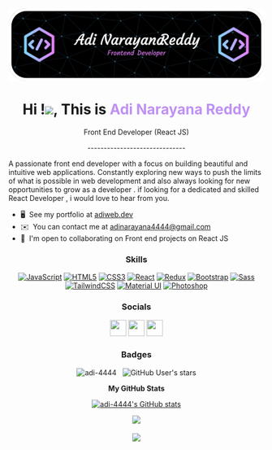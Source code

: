 <p align="center"><a href="https://github.com/adi-4444"><img align="center" src="./github-header-image.png" alt="adi-4444"/></a></p>
<h1 align="center">Hi !<img src="https://media.giphy.com/media/hvRJCLFzcasrR4ia7z/giphy.gif" width="30px"/>, This is <span style="color:#BF91F3;">Adi Narayana Reddy</span></h1>

<p align="center">Front End Developer (React JS)</p>
<p align="center">------------------------------</p>

A passionate front end developer with a focus on building beautiful and intuitive web applications. Constantly exploring new ways to push the limits of what is possible in web development and also always looking for new opportunities to grow as a developer . if looking for a dedicated and skilled React Developer , i would love to hear from you.

* 🖥️  See my portfolio at [adiweb.dev](http://adiweb.dev)
* ✉️  You can contact me at [adinarayana4444@gmail.com](mailto:adinarayana4444@gmail.com)
* 🤝  I'm open to collaborating on Front end projects on React JS

<h3 align="center">Skills</h3>


<p align="center">
<a href="https://developer.mozilla.org/en-US/docs/Web/JavaScript" target="_blank" rel="noreferrer"><img src="https://raw.githubusercontent.com/danielcranney/readme-generator/main/public/icons/skills/javascript-colored.svg" width="36" height="36" alt="JavaScript" /></a>
<a href="https://developer.mozilla.org/en-US/docs/Glossary/HTML5" target="_blank" rel="noreferrer"><img src="https://raw.githubusercontent.com/danielcranney/readme-generator/main/public/icons/skills/html5-colored.svg" width="36" height="36" alt="HTML5" /></a>
<a href="https://www.w3.org/TR/CSS/#css" target="_blank" rel="noreferrer"><img src="https://raw.githubusercontent.com/danielcranney/readme-generator/main/public/icons/skills/css3-colored.svg" width="36" height="36" alt="CSS3" /></a>
<a href="https://reactjs.org/" target="_blank" rel="noreferrer"><img src="https://raw.githubusercontent.com/danielcranney/readme-generator/main/public/icons/skills/react-colored.svg" width="36" height="36" alt="React" /></a>
<a href="https://redux.js.org/" target="_blank" rel="noreferrer"><img src="https://raw.githubusercontent.com/danielcranney/readme-generator/main/public/icons/skills/redux-colored.svg" width="36" height="36" alt="Redux" /></a>
<a href="https://getbootstrap.com/" target="_blank" rel="noreferrer"><img src="https://raw.githubusercontent.com/danielcranney/readme-generator/main/public/icons/skills/bootstrap-colored.svg" width="36" height="36" alt="Bootstrap" /></a>
<a href="https://sass-lang.com/" target="_blank" rel="noreferrer"><img src="https://raw.githubusercontent.com/danielcranney/readme-generator/main/public/icons/skills/sass-colored.svg" width="36" height="36" alt="Sass" /></a>
<a href="https://tailwindcss.com/" target="_blank" rel="noreferrer"><img src="https://raw.githubusercontent.com/danielcranney/readme-generator/main/public/icons/skills/tailwindcss-colored.svg" width="36" height="36" alt="TailwindCSS" /></a>
<a href="https://mui.com/" target="_blank" rel="noreferrer"><img src="https://raw.githubusercontent.com/danielcranney/readme-generator/main/public/icons/skills/materialui-colored.svg" width="36" height="36" alt="Material UI" /></a>
<a href="https://www.adobe.com/uk/products/photoshop.html" target="_blank" rel="noreferrer"><img src="https://raw.githubusercontent.com/danielcranney/readme-generator/main/public/icons/skills/photoshop-colored.svg" width="36" height="36" alt="Photoshop" /></a>
</p>


### <p align="center">Socials</p>

<p align="center"> <a href="https://www.github.com/adi-4444" target="_blank" rel="noreferrer"><img src="https://raw.githubusercontent.com/danielcranney/readme-generator/main/public/icons/socials/github.svg" width="32" height="32" /></a> <a href="https://www.linkedin.com/in/adi4444" target="_blank" rel="noreferrer"><img src="https://raw.githubusercontent.com/danielcranney/readme-generator/main/public/icons/socials/linkedin.svg" width="32" height="32" /></a> <a href="https://www.twitter.com/iamAdiNarayana" target="_blank" rel="noreferrer"><img src="https://raw.githubusercontent.com/danielcranney/readme-generator/main/public/icons/socials/twitter.svg" width="32" height="32" /></a></p>

### <p align="center">Badges</p>

<p align="center"> <img src="https://komarev.com/ghpvc/?username=adi-4444&label=Profile%20views&color=0890B1&style=for-the-badge&labelColor=1A1B27" alt="adi-4444" /> &nbsp; <img alt="GitHub User's stars" src="https://img.shields.io/github/stars/adi-4444?color=0890B1&logo=github&style=for-the-badge"> </p>
<p align="center"><b>My GitHub Stats</b></p>

<p align="center"><a href="http://www.github.com/adi-4444"><img src="https://github-readme-stats.vercel.app/api?username=adi-4444&show_icons=true&hide=&count_private=true&title_color=0891b2&text_color=ffffff&icon_color=0891b2&bg_color=1c1917&hide_border=true&show_icons=true" alt="adi-4444's GitHub stats" /></a></p>

<p align="center"><a href="http://www.github.com/adi-4444"><img src="https://github-readme-streak-stats.herokuapp.com/?user=adi-4444&stroke=ffffff&background=1c1917&ring=0891b2&fire=0891b2&currStreakNum=ffffff&currStreakLabel=0891b2&sideNums=ffffff&sideLabels=ffffff&dates=ffffff&hide_border=true" /></a></p>

<p align="center"><img align="center" src="http://github-profile-summary-cards.vercel.app/api/cards/profile-details?username=adi-4444&theme=github_dark" /></p>
